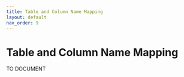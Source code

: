 ```yaml
---
title: Table and Column Name Mapping
layout: default
nav_order: 9
---
```


# Table and Column Name Mapping

TO DOCUMENT